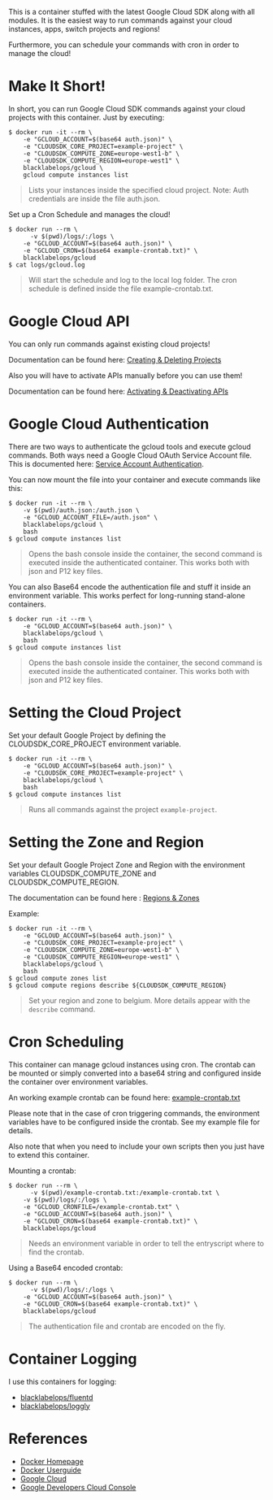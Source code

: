 This is a container stuffed with the latest Google Cloud SDK along with all modules. It is the easiest way to
run commands against your cloud instances, apps, switch projects and regions!

Furthermore, you can schedule your commands with cron in order to manage the cloud!

# Make It Short!

In short, you can run Google Cloud SDK commands against your cloud projects with this container. Just by executing:

~~~~
$ docker run -it --rm \
    -e "GCLOUD_ACCOUNT=$(base64 auth.json)" \
    -e "CLOUDSDK_CORE_PROJECT=example-project" \
    -e "CLOUDSDK_COMPUTE_ZONE=europe-west1-b" \
    -e "CLOUDSDK_COMPUTE_REGION=europe-west1" \
    blacklabelops/gcloud \
    gcloud compute instances list
~~~~

> Lists your instances inside the specified cloud project. Note: Auth credentials are inside the file
auth.json.

Set up a Cron Schedule and manages the cloud!

~~~~
$ docker run --rm \
	  -v $(pwd)/logs/:/logs \
    -e "GCLOUD_ACCOUNT=$(base64 auth.json)" \
    -e "GCLOUD_CRON=$(base64 example-crontab.txt)" \
    blacklabelops/gcloud
$ cat logs/gcloud.log
~~~~

> Will start the schedule and log to the local log folder. The cron schedule is defined inside the file example-crontab.txt.

# Google Cloud API

You can only run commands against existing cloud projects!

Documentation can be found here: [Creating & Deleting Projects](https://developers.google.com/console/help/new/#creatingdeletingprojects)

Also you will have to activate APIs manually before you can use them!

Documentation can be found here: [Activating & Deactivating APIs](https://developers.google.com/console/help/new/#activating-and-deactivating-apis)

# Google Cloud Authentication

There are two ways to authenticate the gcloud tools and execute gcloud commands. Both ways need
a Google Cloud OAuth Service Account file. This is documented here: [Service Account Authentication](https://cloud.google.com/storage/docs/authentication?hl=en#service_accounts).

You can now mount the file into your container and execute commands like this:

~~~~
$ docker run -it --rm \
    -v $(pwd)/auth.json:/auth.json \
    -e "GCLOUD_ACCOUNT_FILE=/auth.json" \
    blacklabelops/gcloud \
    bash
$ gcloud compute instances list
~~~~

> Opens the bash console inside the container, the second command is executed inside the authenticated container. This works both with json and P12 key files.

You can also Base64 encode the authentication file and stuff it inside an environment variable. This works perfect for long-running stand-alone containers.

~~~~
$ docker run -it --rm \
    -e "GCLOUD_ACCOUNT=$(base64 auth.json)" \
    blacklabelops/gcloud \
    bash
$ gcloud compute instances list
~~~~

> Opens the bash console inside the container, the second command is executed inside the authenticated container. This works both with json and P12 key files.

# Setting the Cloud Project

Set your default Google Project by defining the CLOUDSDK_CORE_PROJECT environment variable.

~~~~
$ docker run -it --rm \
    -e "GCLOUD_ACCOUNT=$(base64 auth.json)" \
    -e "CLOUDSDK_CORE_PROJECT=example-project" \
    blacklabelops/gcloud \
    bash
$ gcloud compute instances list
~~~~

> Runs all commands against the project `example-project`.

# Setting the Zone and Region

Set your default Google Project Zone and Region with the environment variables CLOUDSDK_COMPUTE_ZONE and
CLOUDSDK_COMPUTE_REGION.

The documentation can be found here : [Regions & Zones](https://cloud.google.com/compute/docs/zones?hl=en)

Example:

~~~~
$ docker run -it --rm \
    -e "GCLOUD_ACCOUNT=$(base64 auth.json)" \
    -e "CLOUDSDK_CORE_PROJECT=example-project" \
    -e "CLOUDSDK_COMPUTE_ZONE=europe-west1-b" \
    -e "CLOUDSDK_COMPUTE_REGION=europe-west1" \
    blacklabelops/gcloud \
    bash
$ gcloud compute zones list
$ gcloud compute regions describe ${CLOUDSDK_COMPUTE_REGION}
~~~~

> Set your region and zone to belgium. More details appear with the `describe` command.

# Cron Scheduling

This container can manage gcloud instances using cron. The crontab can be mounted or simply converted into
a base64 string and configured inside the container over environment variables.

An working example crontab can be found here: [example-crontab.txt](example-crontab.txt)

Please note that in the case of cron triggering commands, the environment variables have
to be configured inside the crontab. See my example file for details.

Also note that when you need to include your own scripts then you just have to extend this container.

Mounting a crontab:

~~~~
$ docker run --rm \
	  -v $(pwd)/example-crontab.txt:/example-crontab.txt \
    -v $(pwd)/logs/:/logs \
    -e "GCLOUD_CRONFILE=/example-crontab.txt" \
    -e "GCLOUD_ACCOUNT=$(base64 auth.json)" \
    -e "GCLOUD_CRON=$(base64 example-crontab.txt)" \
    blacklabelops/gcloud
~~~~

> Needs an environment variable in order to tell the entryscript where to find the crontab.

Using a Base64 encoded crontab:

~~~~
$ docker run --rm \
	  -v $(pwd)/logs/:/logs \
    -e "GCLOUD_ACCOUNT=$(base64 auth.json)" \
    -e "GCLOUD_CRON=$(base64 example-crontab.txt)" \
    blacklabelops/gcloud
~~~~

> The authentication file and crontab are encoded on the fly.

# Container Logging

I use this containers for logging:

* [blacklabelops/fluentd](https://github.com/blacklabelops/fluentd)
* [blacklabelops/loggly](https://github.com/blacklabelops/fluentd/tree/master/fluentd-loggly)

# References

* [Docker Homepage](https://www.docker.com/)
* [Docker Userguide](https://docs.docker.com/userguide/)
* [Google Cloud](https://cloud.google.com/)
* [Google Developers Cloud Console](https://console.developers.google.com/project)
